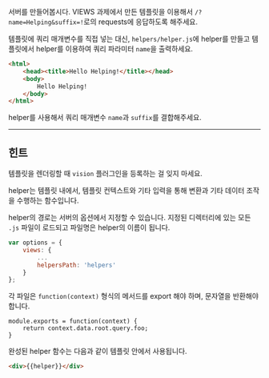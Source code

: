 서버를 만들어봅시다. VIEWS 과제에서 만든 템플릿을 이용해서 `/?name=Helping&suffix=!`로의 requests에 응답하도록 해주세요.

템플릿에 쿼리 매개변수를 직접 넣는 대신, `helpers/helper.js`에 helper를 만들고 템플릿에서 helper를 이용하여 쿼리 파라미터 `name`을 출력하세요.

```html
<html>
    <head><title>Hello Helping!</title></head>
    <body>
        Hello Helping!
    </body>
</html>
```

helper를 사용해서 쿼리 매개변수 `name`과 `suffix`를 결합해주세요.

-----------------------------------------------------------------
## 힌트

템플릿을 렌더링할 때 `vision` 플러그인을 등록하는 걸 잊지 마세요.

helper는 템플릿 내에서, 템플릿 컨텍스트와 기타 입력을 통해 변환과 기타 데이터 조작을 수행하는 함수입니다.

helper의 경로는 서버의 옵션에서 지정할 수 있습니다. 지정된 디렉터리에 있는 모든 `.js` 파일이 로드되고 파일명은 helper의 이름이 됩니다.

```js
var options = {
    views: {
        ...
        helpersPath: 'helpers'
    }
};
```

각 파일은 `function(context)` 형식의 메서드를 export 해야 하며, 문자열을 반환해야 합니다.

```
module.exports = function(context) {
    return context.data.root.query.foo;
}
```

완성된 helper 함수는 다음과 같이 템플릿 안에서 사용됩니다.

```html
<div>{{helper}}</div>
```
